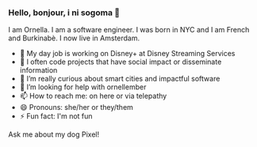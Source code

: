 ### Hello, bonjour, i ni sogoma  👋

I am Ornella. I am a software engineer. I was born in NYC and I am French and Burkinabè. I now live in Amsterdam.

- 🔭 My day job is working on Disney+ at Disney Streaming Services
- 💬 I often code projects that have social impact or disseminate information
- 🌱 I’m really curious about smart cities and impactful software
- 🤔 I’m looking for help with ornellember
- 📫 How to reach me: on here or via telepathy
- 😄 Pronouns: she/her or they/them
- ⚡ Fun fact: I'm not fun

Ask me about my dog Pixel!
